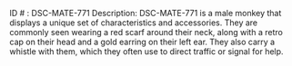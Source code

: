 ID # : DSC-MATE-771
Description: DSC-MATE-771 is a male monkey that displays a unique set of characteristics and accessories. They are commonly seen wearing a red scarf around their neck, along with a retro cap on their head and a gold earring on their left ear. They also carry a whistle with them, which they often use to direct traffic or signal for help.